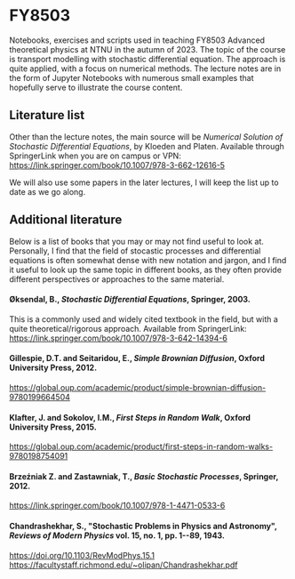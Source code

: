 # FY8503
Notebooks, exercises and scripts used in teaching FY8503 Advanced theoretical physics at NTNU in the autumn of 2023. The topic of the course is transport modelling with stochastic differential equation. The approach is quite applied, with a focus on numerical methods. The lecture notes are in the form of Jupyter Notebooks with numerous small examples that hopefully serve to illustrate the course content.

## Literature list

Other than the lecture notes, the main source will be _Numerical Solution of Stochastic Differential Equations_, by Kloeden and Platen. Available through SpringerLink when you are on campus or VPN: https://link.springer.com/book/10.1007/978-3-662-12616-5

We will also use some papers in the later lectures, I will keep the list up to date as we go along.

## Additional literature

Below is a list of books that you may or may not find useful to look at. Personally, I find that the field of stocastic processes and differential equations is often somewhat dense with new notation and jargon, and I find it useful to look up the same topic in different books, as they often provide different perspectives or approaches to the same material.

#### Øksendal, B., _Stochastic Differential Equations_, Springer, 2003.
This is a commonly used and widely cited textbook in the field, but with a quite theoretical/rigorous approach. Available from SpringerLink: https://link.springer.com/book/10.1007/978-3-642-14394-6

#### Gillespie, D.T. and Seitaridou, E., _Simple Brownian Diffusion_, Oxford University Press, 2012.

https://global.oup.com/academic/product/simple-brownian-diffusion-9780199664504

#### Klafter, J. and Sokolov, I.M., _First Steps in Random Walk_, Oxford University Press, 2015.

https://global.oup.com/academic/product/first-steps-in-random-walks-9780198754091

#### Brzeźniak Z. and Zastawniak, T., _Basic Stochastic Processes_, Springer, 2012.

https://link.springer.com/book/10.1007/978-1-4471-0533-6

#### Chandrashekhar, S., "Stochastic Problems in Physics and Astronomy", _Reviews of Modern Physics_ vol. 15, no. 1, pp. 1--89, 1943.

https://doi.org/10.1103/RevModPhys.15.1
https://facultystaff.richmond.edu/~olipan/Chandrashekhar.pdf

